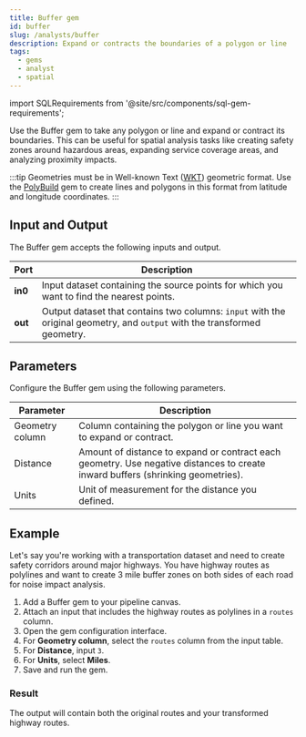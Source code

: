 ```yaml
---
title: Buffer gem
id: buffer
slug: /analysts/buffer
description: Expand or contracts the boundaries of a polygon or line
tags:
  - gems
  - analyst
  - spatial
---
```


import SQLRequirements from '@site/src/components/sql-gem-requirements';

<SQLRequirements
  execution_engine="SQL Warehouse"
  sql_package_name="ProphecyDatabricksSqlSpatial"
  sql_package_version="0.0.3+"
/>

Use the Buffer gem to take any polygon or line and expand or contract its boundaries. This can be useful for spatial analysis tasks like creating safety zones around hazardous areas, expanding service coverage areas, and analyzing proximity impacts.

:::tip
Geometries must be in Well-known Text ([WKT](https://en.wikipedia.org/wiki/Well-known_text_representation_of_geometry)) geometric format. Use the [PolyBuild](/analysts/polybuild) gem to create lines and polygons in this format from latitude and longitude coordinates.
:::

## Input and Output

The Buffer gem accepts the following inputs and output.

| Port    | Description                                                                                                               |
| ------- | ------------------------------------------------------------------------------------------------------------------------- |
| **in0** | Input dataset containing the source points for which you want to find the nearest points.                                 |
| **out** | Output dataset that contains two columns: `input` with the original geometry, and `output` with the transformed geometry. |

## Parameters

Configure the Buffer gem using the following parameters.

| Parameter       | Description                                                                                                                     |
| --------------- | ------------------------------------------------------------------------------------------------------------------------------- |
| Geometry column | Column containing the polygon or line you want to expand or contract.                                                           |
| Distance        | Amount of distance to expand or contract each geometry. Use negative distances to create inward buffers (shrinking geometries). |
| Units           | Unit of measurement for the distance you defined.                                                                               |

## Example

Let's say you're working with a transportation dataset and need to create safety corridors around major highways. You have highway routes as polylines and want to create 3 mile buffer zones on both sides of each road for noise impact analysis.

1. Add a Buffer gem to your pipeline canvas.
1. Attach an input that includes the highway routes as polylines in a `routes` column.
1. Open the gem configuration interface.
1. For **Geometry column**, select the `routes` column from the input table.
1. For **Distance**, input `3`.
1. For **Units**, select **Miles**.
1. Save and run the gem.

### Result

The output will contain both the original routes and your transformed highway routes.

